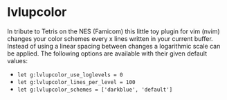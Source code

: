 # lvlupcolor
In tribute to Tetris on the NES (Famicom) this little toy plugin for vim (nvim) changes your color schemes every x lines written in your current buffer. Instead of using a linear spacing between changes a logarithmic scale can be applied.
The following options are available with their given default values:
* `let g:lvlupcolor_use_loglevels = 0`
* `let g:lvlupcolor_lines_per_level = 100`
* `let g:lvlupcolor_schemes = ['darkblue', 'default']` 


